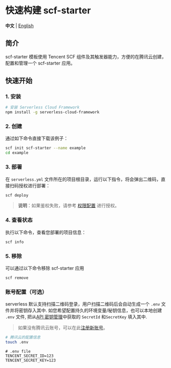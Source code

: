 # 快速构建 scf-starter

**中文** | [English](./README_EN.md)

## 简介

scf-starter 模板使用 Tencent SCF 组件及其触发器能力，方便的在腾讯云创建，配置和管理一个 scf-starter 应用。

## 快速开始

### 1. 安装

```bash
# 安装 Serverless Cloud Framework
npm install -g serverless-cloud-framework
```

### 2. 创建

通过如下命令直接下载该例子：

```bash
scf init scf-starter --name example
cd example
```

### 3. 部署

在 `serverless.yml` 文件所在的项目根目录，运行以下指令，将会弹出二维码，直接扫码授权进行部署：

```bash
scf deploy
```

> **说明**：如果鉴权失败，请参考 [权限配置](https://cloud.tencent.com/document/product/1154/43006) 进行授权。

### 4. 查看状态

执行以下命令，查看您部署的项目信息：

```bash
scf info
```

### 5. 移除

可以通过以下命令移除 scf-starter 应用

```bash
scf remove
```

### 账号配置（可选）

serverless 默认支持扫描二维码登录，用户扫描二维码后会自动生成一个 `.env` 文件并将密钥存入其中.
如您希望配置持久的环境变量/秘钥信息，也可以本地创建 `.env` 文件,
把从[API 密钥管理](https://console.cloud.tencent.com/cam/capi)中获取的 `SecretId` 和`SecretKey` 填入其中.

> 如果没有腾讯云账号，可以在此[注册新账号](https://cloud.tencent.com/register)。

```bash
# 腾讯云的配置信息
touch .env
```

```
# .env file
TENCENT_SECRET_ID=123
TENCENT_SECRET_KEY=123
```
